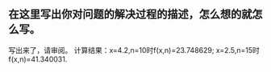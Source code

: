 ## 在这里写出你对问题的解决过程的描述，怎么想的就怎么写。

写出来了，请审阅。
计算结果：x=4.2,n=10时f(x,n)=23.748629;
        x=2.5,n=15时f(x,n)=41.340031.
